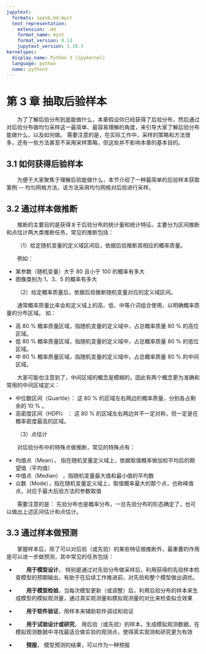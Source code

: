 ```yaml
---
jupytext:
  formats: ipynb,md:myst
  text_representation:
    extension: .md
    format_name: myst
    format_version: 0.13
    jupytext_version: 1.10.3
kernelspec:
  display_name: Python 3 (ipykernel)
  language: python
  name: python3
---
```


# 第 3 章 抽取后验样本

<style>p{text-indent:2em;2}</style>

为了了解后验分布到底能做什么，本章假设你已经获得了后验分布，然后通过对后验分布做均匀采样这一最简单、最容易理解的角度，来引导大家了解后验分布能做什么，以及如何做。 需要注意的是，在实际工作中，采样的策略和方法很多，还有一些方法甚至不采用采样策略，但这些并不影响本章的基本目的。

## 3.1 如何获得后验样本

为便于大家聚焦于理解后验能做什么，本节介绍了一种最简单的后验样本获取案例 -- 均匀网格方法，该方法采用均匀网格对后验进行采样。

## 3.2 通过样本做推断

推断的主要目的是获得关于后验分布的统计量和统计特征。主要分为区间推断和点估计两大类推断任务，常见的推断包括：

（1）给定随机变量的定义域区间后，依据后验推断其相应的概率质量。

例如：
- 某参数（随机变量）大于 80 且小于 100 的概率有多大
- 图像类别为 1、3、5 的概率有多大

（2）给定概率质量后，依据后验推断随机变量对应的定义域区间。

通常概率质量比率会和定义域上的高、低、中等介词组合使用，以明确概率质量的分布区域。 如：

- 高 80 % 概率质量区域，指随机变量的定义域中，占总概率质量 80 % 的高位区域。
- 低 80 % 概率质量区域，指随机变量的定义域中，占总概率质量 80 % 的低位区域。
- 中 80 % 概率质量区域，指随机变量的定义域中，占总概率质量 80 % 的中间区域。

大家可能也注意到了，中间区域的概念是模糊的，因此有两个概念更为准确和常用的中间区域定义：
- 中位数区间（Quartile）： 这 80 % 的区域左右两边的概率质量，分别各占剩余的 10 % 。
- 高密度区间（HDPI） ：  这 80 % 的区域左右两边并不一定对称，但一定是在概率密度最高的区域。
 
（3）点估计

对后验分布中的特殊点做推断，常见的特殊点有：

- 均值点（Mean）， 指在随机变量定义域上，依据取值概率做加权平均后的期望值（平均值）
- 中值点（Median） ，指随机变量最大值和最小值的平均数
- 众数（Mode），指在随机变量定义域上，取值概率最大的那个点，也称峰值点，对应于最大后验方法的参数取值

需要注意的是： 先验分布也是概率分布，一旦先验分布的形态确定了，也可以做出上述区间估计和点估计。

## 3.3  通过样本做预测

掌握样本后，除了可以对后验（或先验）的某些特征做推断外，最重要的作用是可以进一步做预测，其中常见的任务包括：

- **用于模型设计**， 特别是通过对先验分布做采样后，利用获得的先验样本检查模型的预期输出，有助于在后续工作推进前，对先验和整个模型做出调优。

- **用于模型检验**，当每次模型更新（或调整）后，利用后验分布的样本来生成模型的模拟观测量，通过真实观测量和模拟观测量的对比来检查拟合效果

- **用于软件验证**，用样本来辅助软件调试和验证

-  **用于试验设计或研究**， 用后验（或先验）的样本，生成模拟观测数据，在模拟观测数据中寻找最适合做实验的观测点，使得真实观测和研究更为有效

- **预报**， 模型预测的结果，可以作为一种预报


